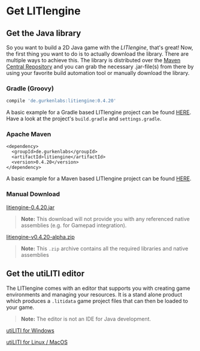 # Get LITIengine

## Get the Java library

So you want to build a 2D Java game with the _LITIengine_, that's great! Now, the first thing you want to do is to actually download the library. There are multiple ways to achieve this. The library is distributed over the [Maven Central Repository](https://search.maven.org/artifact/de.gurkenlabs/litiengine/) and you can grab the necessary .jar-file\(s\) from there by using your favorite build automation tool or manually download the library.

### Gradle \(Groovy\)

```groovy
compile 'de.gurkenlabs:litiengine:0.4.20'
```

A basic example for a Gradle based LITIengine project can be found [HERE](https://github.com/gurkenlabs/litiengine-gurk-nukem). Have a look at the project's `build.gradle` and `settings.gradle`.

### Apache Maven

```markup
<dependency>
  <groupId>de.gurkenlabs</groupId>
  <artifactId>litiengine</artifactId>
  <version>0.4.20</version>
</dependency>
```

A basic example for a Maven based LITIengine project can be found [HERE](https://github.com/gurkenlabs/litiengine/tree/master/examples/hello-liti-maven).

### Manual Download

[litiengine-0.4.20.jar](https://search.maven.org/remotecontent?filepath=de/gurkenlabs/litiengine/0.4.20/litiengine-0.4.20.jar)

> **Note:** This download will not provide you with any referenced native assemblies \(e.g. for Gamepad integration\).

[litiengine-v0.4.20-alpha.zip](https://github.com/gurkenlabs/litiengine/releases/download/v0.4.20-alpha/litiengine-v0.4.20-alpha.zip)

> **Note:** This `.zip` archive contains all the required libraries and native assemblies

## Get the utiLITI editor

The LITIengine comes with an editor that supports you with creating game environments and managing your resources. It is a stand alone product which produces a `.litidata` game project files that can then be loaded to your game.

> **Note:** The editor is not an IDE for Java development.

[utiLITI for Windows](https://github.com/gurkenlabs/litiengine/releases/download/v0.4.20-alpha/utiliti-v0.4.20-alpha-win.zip)

[utiLITI for Linux / MacOS](https://github.com/gurkenlabs/litiengine/releases/download/v0.4.20-alpha/utiliti-v0.4.20-alpha-linux-mac.zip)

